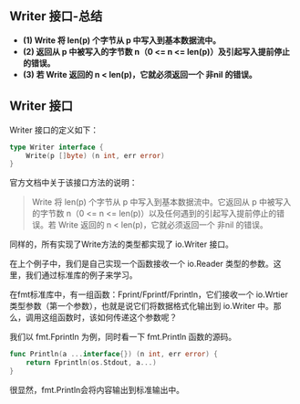 ## Writer 接口-总结

- **(1) Write 将 len(p) 个字节从 p 中写入到基本数据流中。**
- **(2) 返回从 p 中被写入的字节数 n（0 <= n <= len(p)）及引起写入提前停止的错误。**
- **(3) 若 Write 返回的 n < len(p)，它就必须返回一个 非nil 的错误。**

## Writer 接口

Writer 接口的定义如下：

```go
type Writer interface {
    Write(p []byte) (n int, err error)
}
```

官方文档中关于该接口方法的说明：

> Write 将 len(p) 个字节从 p 中写入到基本数据流中。它返回从 p 中被写入的字节数 n（0 <= n <= len(p)）以及任何遇到的引起写入提前停止的错误。若 Write 返回的 n < len(p)，它就必须返回一个 非nil 的错误。

同样的，所有实现了Write方法的类型都实现了 io.Writer 接口。

在上个例子中，我们是自己实现一个函数接收一个 io.Reader 类型的参数。这里，我们通过标准库的例子来学习。

在fmt标准库中，有一组函数：Fprint/Fprintf/Fprintln，它们接收一个 io.Wrtier 类型参数（第一个参数），也就是说它们将数据格式化输出到 io.Writer 中。那么，调用这组函数时，该如何传递这个参数呢？

我们以 fmt.Fprintln 为例，同时看一下 fmt.Println 函数的源码。

```go
func Println(a ...interface{}) (n int, err error) {
    return Fprintln(os.Stdout, a...)
}
```

很显然，fmt.Println会将内容输出到标准输出中。
